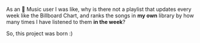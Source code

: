 As an 🍎 Music user I was like, why is there not a playlist that updates every week like the Billboard Chart, and ranks the songs in **my own** library by how many times I have listened to them **in the week**?

So, this project was born :)
